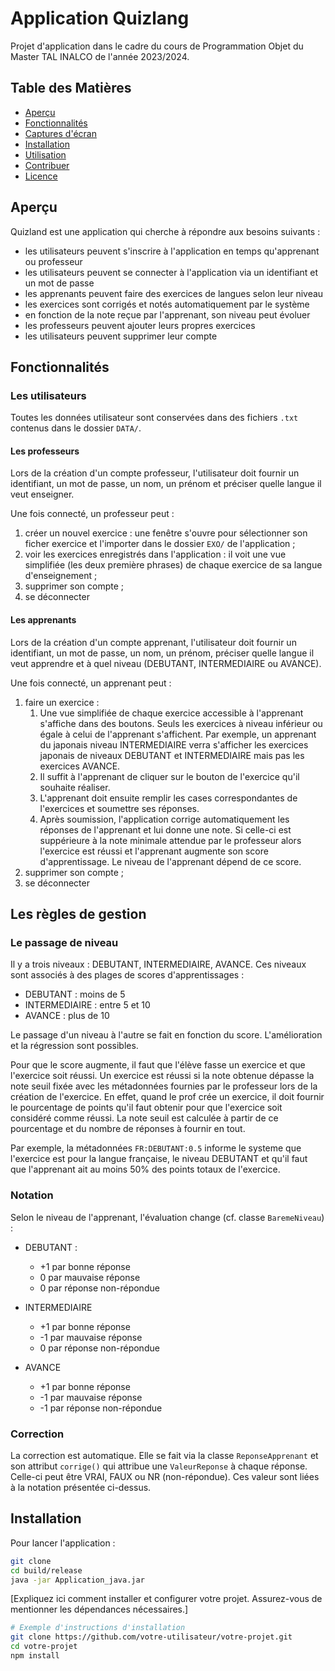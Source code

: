 # Application Quizlang
Projet d'application dans le cadre du cours de Programmation Objet du Master TAL INALCO de l'année 2023/2024.

## Table des Matières

- [Aperçu](#aperçu)
- [Fonctionnalités](#fonctionnalités)
- [Captures d'écran](#captures-décran)
- [Installation](#installation)
- [Utilisation](#utilisation)
- [Contribuer](#contribuer)
- [Licence](#licence)

## Aperçu

Quizland est une application qui cherche à répondre aux besoins suivants :
- les utilisateurs peuvent s'inscrire à l'application en temps qu'apprenant ou professeur
- les utilisateurs peuvent se connecter à l'application via un identifiant et un mot de passe
- les apprenants peuvent faire des exercices de langues selon leur niveau
- les exercices sont corrigés et notés automatiquement par le système
- en fonction de la note reçue par l'apprenant, son niveau peut évoluer
- les professeurs peuvent ajouter leurs propres exercices
- les utilisateurs peuvent supprimer leur compte

## Fonctionnalités

### Les utilisateurs

Toutes les données utilisateur sont conservées dans des fichiers `.txt` contenus dans le dossier `DATA/`.

#### Les professeurs

Lors de la création d'un compte professeur, l'utilisateur doit fournir un identifiant, un mot de passe, un nom, un prénom et préciser quelle langue il veut enseigner.

Une fois connecté, un professeur peut :
1. créer un nouvel exercice : une fenêtre s'ouvre pour sélectionner son ficher exercice et l'importer dans le dossier `EXO/` de l'application ;
2. voir les exercices enregistrés dans l'application : il voit une vue simplifiée (les deux première phrases) de chaque exercice de sa langue d'enseignement ;
3. supprimer son compte ;
4. se déconnecter


#### Les apprenants

Lors de la création d'un compte apprenant, l'utilisateur doit fournir un identifiant, un mot de passe, un nom, un prénom, préciser quelle langue il veut apprendre et à quel niveau (DEBUTANT, INTERMEDIAIRE ou AVANCE).

Une fois connecté, un apprenant peut :
1. faire un exercice :
    1. Une vue simplifiée de chaque exercice accessible à l'apprenant  s'affiche dans des boutons. Seuls les exercices à niveau inférieur ou égale à celui de l'apprenant s'affichent. Par exemple, un apprenant du japonais niveau INTERMEDIAIRE verra s'afficher les exercices japonais de niveaux DEBUTANT et INTERMEDIAIRE mais pas les exercices AVANCE.  
    2. Il suffit à l'apprenant de cliquer sur le bouton de l'exercice qu'il souhaite réaliser.
    3. L'apprenant doit ensuite remplir les cases correspondantes de l'exercices et soumettre ses réponses.
    4. Après soumission, l'application corrige automatiquement les réponses de l'apprenant et lui donne une note. Si celle-ci est suppérieure à la note minimale attendue par le professeur alors l'exercice est réussi et l'apprenant augmente son score d'apprentissage. Le niveau de l'apprenant dépend de ce score.
2. supprimer son compte ;
3. se déconnecter

## Les règles de gestion

### Le passage de niveau

Il y a trois niveaux : DEBUTANT, INTERMEDIAIRE, AVANCE. Ces niveaux sont associés à des plages de scores d'apprentissages :
- DEBUTANT : moins de 5
- INTERMEDIAIRE : entre 5 et 10
- AVANCE : plus de 10

Le passage d'un niveau à l'autre se fait en fonction du score. L'amélioration et la régression sont possibles.

Pour que le score augmente, il faut que l'élève fasse un exercice et que l'exercice soit réussi. Un exercice est réussi si la note obtenue dépasse la note seuil fixée avec les métadonnées fournies par le professeur lors de la création de l'exercice. En effet, quand le prof crée un exercice, il doit fournir le pourcentage de points qu'il faut obtenir pour que l'exercice soit considéré comme réussi. La note seuil est calculée à partir de ce pourcentage et du nombre de réponses à fournir en tout.

Par exemple, la métadonnées `FR:DEBUTANT:0.5` informe le systeme que l'exercice est pour la langue française, le niveau DEBUTANT et qu'il faut que l'apprenant ait au moins 50% des points totaux de l'exercice. 

### Notation

Selon le niveau de l'apprenant, l'évaluation change (cf. classe `BaremeNiveau`) :
- DEBUTANT :
    - +1 par bonne réponse
    - 0 par mauvaise réponse
    - 0 par réponse non-répondue

- INTERMEDIAIRE
    - +1 par bonne réponse
    - -1 par mauvaise réponse
    - 0 par réponse non-répondue

- AVANCE
    - +1 par bonne réponse
    - -1 par mauvaise réponse
    - -1 par réponse non-répondue

### Correction

La correction est automatique. Elle se fait via la classe `ReponseApprenant` et son attribut `corrige()` qui attribue une `ValeurReponse` à chaque réponse. Celle-ci peut être VRAI, FAUX ou NR (non-répondue). Ces valeur sont liées à la notation présentée ci-dessus. 

## Installation

Pour lancer l'application :
```bash
git clone 
cd build/release
java -jar Application_java.jar
```


[Expliquez ici comment installer et configurer votre projet. Assurez-vous de mentionner les dépendances nécessaires.]

```bash
# Exemple d'instructions d'installation
git clone https://github.com/votre-utilisateur/votre-projet.git
cd votre-projet
npm install
